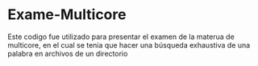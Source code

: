 # Exame-Multicore
Este codigo fue utilizado para presentar el examen de la materua de multicore, en el cual se tenia que hacer una búsqueda exhaustiva de una palabra en archivos de un directorio

